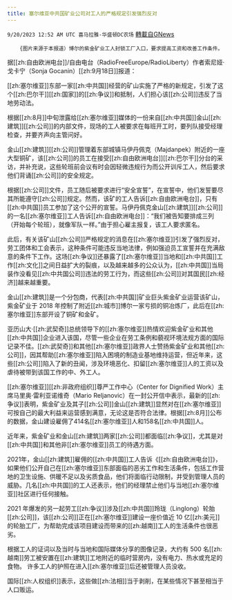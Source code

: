```yaml
---
title: 塞尔维亚中共国矿业公司对工人的严格规定引发强烈反对
---
```

`9/20/2023 12:52 AM UTC 喜马拉雅-华盛顿DC农场` [轉載自GNews](https://gnews.org/articles/1713636)

        {图片来源于本报道）博尔的紫金矿业工人封锁工厂入口，要求提高工资和改善工作条件。

据[[zh:自由欧洲电台]]/自由电台（RadioFreeEurope/RadioLiberty）作者索尼娅·戈卡宁（Sonja Gocanin）[[zh:9月18日]]报道：

[[zh:塞尔维亚]]东部一家[[zh:中共国]]经营的矿山实施了严格的新规定，引发了这个[[zh:巴尔干]][[zh:国家]]的[[zh:争议]]和抵制，人们担心该[[zh:公司]]违反了当地劳动法。

根据[[zh:8月]]中旬泄露给[[zh:塞尔维亚]]媒体的一份来自[[zh:中共国]]金山[[zh:建筑]][[zh:公司]]的内部文件，现场的工人被要求在每班开工时，要列队接受经理检查，并要齐声向主管问好。

金山[[zh:建筑]][[zh:公司]]管理着东部城镇马伊丹佩克（Majdanpek）附近的一座大型铜矿，该[[zh:公司]]的员工在接受[[zh:自由欧洲电台]][[zh:巴尔干]]分台的采访，并补充说，这些轮班前会议有时会因轻微违规行为而公开训斥工人，然后要求他们背诵[[zh:公司]]的安全规定。

根据[[zh:公司]]文件，员工随后被要求进行“安全宣誓”，在宣誓中，他们发誓要尽其所能遵守[[zh:公司]]规定。然而，该矿的工人告诉[[zh:自由欧洲电台]]，只有[[zh:中共国]]员工参加了这个公开的宣誓。马伊丹佩克金山[[zh:建筑]][[zh:公司]]的一名[[zh:塞尔维亚]]工人告诉[[zh:自由欧洲电台]]：“我们被告知要排成三列（开始每个轮班），就像军队一样。”由于担心雇主报复，该工人要求匿名。

此后，有关该矿山[[zh:公司]]严格规定的消息在[[zh:塞尔维亚]]引发了强烈反对，劳工团体和工会表示，这种条件可能违反当地法律，例如强迫员工宣誓并在充满敌意的条件下工作。这场[[zh:争议]]还暴露了[[zh:塞尔维亚]]当地和[[zh:中共国]]工作[[zh:文化]]之间日益扩大的裂痕，以及越来越多的公众认为，[[zh:中共国]]当局装作没看见[[zh:中共国公司]]违法的劳工行为，而这些[[zh:公司]]对其国民[[zh:经济]]越来越重要。

金山[[zh:建筑]]是一个分包商，代表[[zh:中共国]]矿业巨头紫金矿业运营该矿山，紫金矿业于 2018 年控制了附近[[zh:城市]]博尔一家亏损的铜冶炼厂，此后在[[zh:塞尔维亚]]东部开设了铜矿和金矿。

亚历山大·[[zh:武契奇]]总统领导下的[[zh:塞尔维亚]]热情欢迎紫金矿业和其他[[zh:中共国]]企业进入该国，尽管一些企业在劳工条例和藐视环境法规方面的国际记录不佳。[[zh:武契奇]]和其他[[zh:塞尔维亚]]政界人士赞扬紫金矿业和其他[[zh:公司]]，因其帮助[[zh:塞尔维亚]]陷入困境的制造业基地维持运营，但近年来，这些[[zh:公司]]陷入了新的丑闻，涉及环境恶化、扣留[[zh:塞尔维亚]]人的工资以及虐待被带到该国工作的中、外工人。

[[zh:塞尔维亚]][[zh:非政府组织]]尊严工作中心（Center for Dignified Work）主席马里奥·雷利亚诺维奇（Mario Reljanovic）在一封公开信中表示，最新的[[zh:争议]]表明，紫金矿业及其子[[zh:公司]]金山[[zh:建筑]]显然对在[[zh:塞尔维亚]]可按自己的最大利益来运营感到满意，无论这是否符合法律。根据[[zh:8月]]公布的数据，金山建设雇佣了414名[[zh:塞尔维亚]]人和158名[[zh:中共国]]人。

近年来，紫金矿业和金山[[zh:建筑]]两家[[zh:公司]]都面临[[zh:争议]]，尤其是对[[zh:中共国]]和其他非[[zh:塞尔维亚]]员工的待遇方面。

2021年，金山[[zh:建筑]]雇佣的[[zh:中共国]]工人告诉《[[zh:自由欧洲电台]]》，如果他们公开自己在[[zh:塞尔维亚]]东部面临的恶劣工作和生活条件，包括工作营地的卫生设施、供暖不足以及劣质食品，他们将面临行动限制，并受到管理人员的威胁。几名[[zh:中共国]]的工人还表示，他们的经理禁止他们与当地[[zh:塞尔维亚]]社区进行任何接触。

2021 年爆发的另一起劳工[[zh:争议]]涉及[[zh:中共国]]玲珑（Linglong）轮胎[[zh:公司]]，该[[zh:公司]]正在[[zh:塞尔维亚]]建设一座价值近 10 亿[[zh:美元]]的轮胎工厂，为帮助完成该项目建设而带来的[[zh:越南]]工人的生活条件也很恶劣。

根据工人的证词以及当时与当地和国际媒体分享的图像记录，大约有 500 名[[zh:越南]]劳工被安置在[[zh:建筑]]工地附近的临时营房内，没有电力、热水或充足的食物。 许多工人的护照在进入[[zh:塞尔维亚]]后还被管理人员没收。

国际[[zh:人权组织]]表示，这些做[[zh:法相]]当于剥削，在某些情况下甚至相当于人口贩运。
